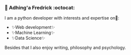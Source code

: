 ### :beginner: Adhing'a Fredrick :octocat: 

<!--
**FREDERICO23/FREDERICO23** is a ✨ _special_ ✨ repository because its `README.md` (this file) appears on your GitHub profile.
-->
I am a python developer with interests and expertise on:crossed_flags::
- :sparkles:Web development:sparkles:
- :sparkles:Machine Learning:sparkles:
- :sparkles:Data Science:sparkles:

Besides that I also enjoy writing, philosophy and psychology.


